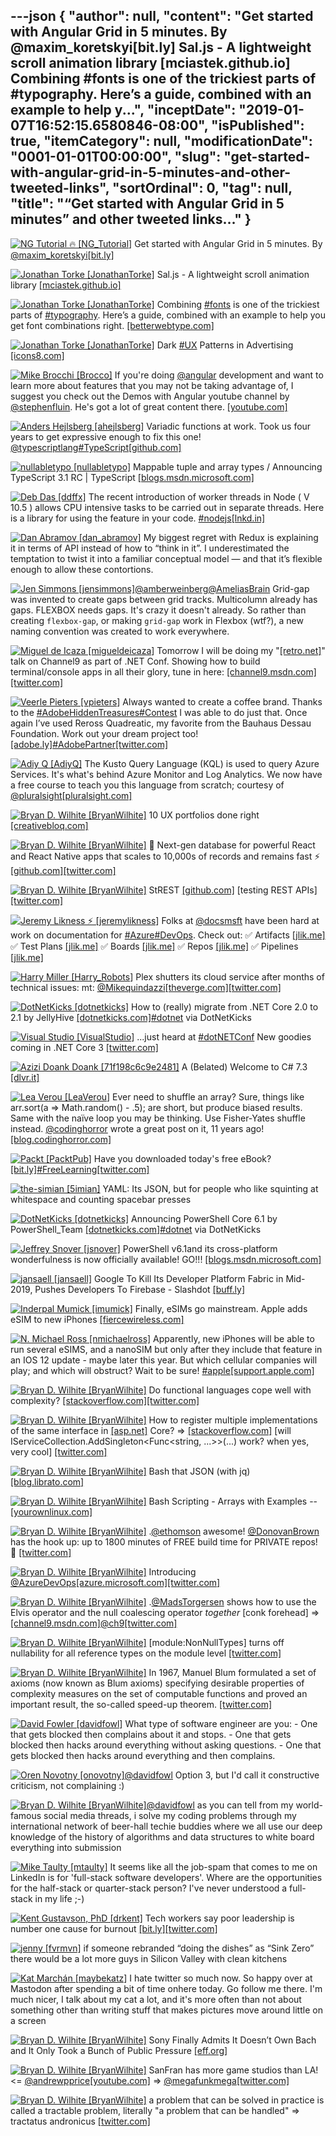 ---json
{
  "author": null,
  "content": "Get started with Angular Grid in 5 minutes. By @maxim_koretskyi[bit.ly] Sal.js - A lightweight scroll animation library [mciastek.github.io] Combining #fonts is one of the trickiest parts of #typography. Here’s a guide, combined with an example to help y...",
  "inceptDate": "2019-01-07T16:52:15.6580846-08:00",
  "isPublished": true,
  "itemCategory": null,
  "modificationDate": "0001-01-01T00:00:00",
  "slug": "get-started-with-angular-grid-in-5-minutes-and-other-tweeted-links",
  "sortOrdinal": 0,
  "tag": null,
  "title": "“Get started with Angular Grid in 5 minutes” and other tweeted links…"
}
---

[<img alt="NG Tutorial 🔥 [NG_Tutorial]" src="https://songhay.blob.core.windows.net:443/shared-social-twitter/NG_Tutorial.jpg">](https://twitter.com/NG_Tutorial) Get started with Angular Grid in 5 minutes. By [@maxim_koretskyi](http://twitter.com/@maxim_koretskyi)[[bit.ly]](http://bit.ly/2NavC6U)

[<img alt="Jonathan Torke [JonathanTorke]" src="https://songhay.blob.core.windows.net:443/shared-social-twitter/JonathanTorke.jpg">](https://t.co/0XkdgvQwZp) Sal.js - A lightweight scroll animation library [[mciastek.github.io]](https://mciastek.github.io/sal/)

[<img alt="Jonathan Torke [JonathanTorke]" src="https://songhay.blob.core.windows.net:443/shared-social-twitter/JonathanTorke.jpg">](https://t.co/0XkdgvQwZp) Combining [#fonts](http://twitter.com/search?q='%23fonts) is one of the trickiest parts of [#typography](http://twitter.com/search?q='%23typography). Here’s a guide, combined with an example to help you get font combinations right. [[betterwebtype.com]](https://betterwebtype.com/combining-fonts-guide)

[<img alt="Jonathan Torke [JonathanTorke]" src="https://songhay.blob.core.windows.net:443/shared-social-twitter/JonathanTorke.jpg">](https://t.co/0XkdgvQwZp) Dark [#UX](http://twitter.com/search?q='%23UX) Patterns in Advertising [[icons8.com]](https://icons8.com/articles/dark-ux-patterns-advertising/)

[<img alt="Mike Brocchi [Brocco]" src="https://songhay.blob.core.windows.net:443/shared-social-twitter/Brocco.jpg">](https://t.co/MKkhH2SFwS) If you're doing [@angular](http://twitter.com/@angular) development and want to learn more about features that you may not be taking advantage of, I suggest you check out the Demos with Angular youtube channel by [@stephenfluin](http://twitter.com/@stephenfluin). He's got a lot of great content there. [[youtube.com]](https://www.youtube.com/channel/UCYFd7Qy93YP7gPERnxP545A)

[<img alt="Anders Hejlsberg [ahejlsberg]" src="https://songhay.blob.core.windows.net:443/shared-social-twitter/ahejlsberg.jpg">](https://twitter.com/ahejlsberg) Variadic functions at work. Took us four years to get expressive enough to fix this one! [@typescriptlang](http://twitter.com/@typescriptlang)[#TypeScript](http://twitter.com/search?q='%23TypeScript)[[github.com]](https://github.com/Microsoft/TypeScript/pull/27028)

[<img alt="nullabletypo [nullabletypo]" src="https://songhay.blob.core.windows.net:443/shared-social-twitter/nullabletypo.jpg">](https://twitter.com/nullabletypo) Mappable tuple and array types / Announcing TypeScript 3.1 RC | TypeScript [[blogs.msdn.microsoft.com]](https://blogs.msdn.microsoft.com/typescript/2018/09/13/announcing-typescript-3-1-rc/)

[<img alt="Deb Das [ddffx]" src="https://songhay.blob.core.windows.net:443/shared-social-twitter/ddffx.jpg">](https://twitter.com/ddffx) The recent introduction of worker threads in Node ( V 10.5 ) allows CPU intensive tasks to be carried out in separate threads. Here is a library for using the feature in your code. [#nodejs](http://twitter.com/search?q='%23nodejs)[[lnkd.in]](https://lnkd.in/ePS-Cq7)

[<img alt="Dan Abramov [dan_abramov]" src="https://songhay.blob.core.windows.net:443/shared-social-twitter/dan_abramov.jpg">](https://t.co/W27BzAGyLJ) My biggest regret with Redux is explaining it in terms of API instead of how to “think in it”. I underestimated the temptation to twist it into a familiar conceptual model — and that it’s flexible enough to allow these contortions. 

[<img alt="Jen Simmons [jensimmons]" src="https://songhay.blob.core.windows.net:443/shared-social-twitter/jensimmons.jpg">](https://t.co/8FEcRMJN4d)[@amberweinberg](http://twitter.com/@amberweinberg)[@AmeliasBrain](http://twitter.com/@AmeliasBrain) Grid-gap was invented to create gaps between grid tracks. Multicolumn already has gaps. FLEXBOX needs gaps. It's crazy it doesn't already. So rather than creating `flexbox-gap`, or making `grid-gap` work in Flexbox (wtf?), a new naming convention was created to work everywhere. 

[<img alt="Miguel de Icaza [migueldeicaza]" src="https://songhay.blob.core.windows.net:443/shared-social-twitter/migueldeicaza.png">](https://t.co/W8ndBXhQVx) Tomorrow I will be doing my "[[retro.net]](http://Retro.NET)" talk on Channel9 as part of .NET Conf. Showing how to build terminal/console apps in all their glory, tune in here: [[channel9.msdn.com]](https://channel9.msdn.com/Events/dotnetConf/2018/S313)[[twitter.com]](https://twitter.com/migueldeicaza/status/1040440134905286656/photo/1)

[<img alt="Veerle Pieters [vpieters]" src="https://songhay.blob.core.windows.net:443/shared-social-twitter/vpieters.png">](http://t.co/A4ZEwCEPEs) Always wanted to create a coffee brand. Thanks to the [#AdobeHiddenTreasures](http://twitter.com/search?q='%23AdobeHiddenTreasures)[#Contest](http://twitter.com/search?q='%23Contest) I was able to do just that. Once again I’ve used Reross Quadreatic, my favorite from the Bauhaus Dessau Foundation. Work out your dream project too! [[adobe.ly]](https://adobe.ly/2JCZjIp)[#AdobePartner](http://twitter.com/search?q='%23AdobePartner)[[twitter.com]](https://twitter.com/vpieters/status/1040241254649540608/photo/1)

[<img alt="Adiy Q [AdiyQ]" src="https://songhay.blob.core.windows.net:443/shared-social-twitter/AdiyQ.jpg">](https://twitter.com/AdiyQ) The Kusto Query Language (KQL) is used to query Azure Services. It's what's behind Azure Monitor and Log Analytics. We now have a free course to teach you this language from scratch; courtesy of [@pluralsight](http://twitter.com/@pluralsight)[[pluralsight.com]](https://www.pluralsight.com/courses/kusto-query-language-kql-from-scratch)

[<img alt="Bryan D. Wilhite [BryanWilhite]" src="https://songhay.blob.core.windows.net:443/shared-social-twitter/BryanWilhite.jpeg">](http://t.co/UNdqV0Z1zz) 10 UX portfolios done right [[creativebloq.com]](https://www.creativebloq.com/ux/product-portfolios-61412126)

[<img alt="Bryan D. Wilhite [BryanWilhite]" src="https://songhay.blob.core.windows.net:443/shared-social-twitter/BryanWilhite.jpeg">](http://t.co/UNdqV0Z1zz) 🍉 Next-gen database for powerful React and React Native apps that scales to 10,000s of records and remains fast ⚡️ [[github.com]](https://github.com/Nozbe/WatermelonDB)[[twitter.com]](https://twitter.com/BryanWilhite/status/1039725832464261120/photo/1)

[<img alt="Bryan D. Wilhite [BryanWilhite]" src="https://songhay.blob.core.windows.net:443/shared-social-twitter/BryanWilhite.jpeg">](http://t.co/UNdqV0Z1zz) StREST [[github.com]](https://github.com/eykhagen/strest) [testing REST APIs] [[twitter.com]](https://twitter.com/BryanWilhite/status/1039724277921005568/photo/1)

[<img alt="Jeremy Likness ⚡️ [jeremylikness]" src="https://songhay.blob.core.windows.net:443/shared-social-twitter/jeremylikness.jpg">](https://t.co/IbLCTBQJ41) Folks at [@docsmsft](http://twitter.com/@docsmsft) have been hard at work on documentation for [#Azure](http://twitter.com/search?q='%23Azure)[#DevOps](http://twitter.com/search?q='%23DevOps). Check out: ✅ Artifacts [[jlik.me]](https://jlik.me/ebs) ✅ Test Plans [[jlik.me]](https://jlik.me/ebv) ✅ Boards [[jlik.me]](https://jlik.me/eby) ✅ Repos [[jlik.me]](https://jlik.me/eb1) ✅ Pipelines [[jlik.me]](https://jlik.me/eb4)

[<img alt="Harry Miller [Harry_Robots]" src="https://songhay.blob.core.windows.net:443/shared-social-twitter/Harry_Robots.jpg">](https://t.co/CLKfmOO7TX) Plex shutters its cloud service after months of technical issues: mt: [@Mikequindazzi](http://twitter.com/@Mikequindazzi)[[theverge.com]](https://www.theverge.com/2018/9/11/17847288/plex-cloud-service-ends-technical-issues)[[twitter.com]](https://twitter.com/Harry_Robots/status/1040353084487041025/photo/1)

[<img alt="DotNetKicks [dotnetkicks]" src="https://songhay.blob.core.windows.net:443/shared-social-twitter/dotnetkicks.png">](http://t.co/0GoRXzD0RG) How to (really) migrate from .NET Core 2.0 to 2.1 by JellyHive [[dotnetkicks.com]](https://dotnetkicks.com/r/370281?url=https://jellyhive.com/activity/posts/2018/09/05/how-to-really-migrate-from-net-core-2-0-to-2-1/)[#dotnet](http://twitter.com/search?q='%23dotnet) via DotNetKicks 

[<img alt="Visual Studio [VisualStudio]" src="https://songhay.blob.core.windows.net:443/shared-social-twitter/VisualStudio.jpg">](http://t.co/OqnL9IGcUY) ...just heard at [#dotNETConf](http://twitter.com/search?q='%23dotNETConf) New goodies coming in .NET Core 3 [[twitter.com]](https://twitter.com/VisualStudio/status/1039897053046947841/photo/1)

[<img alt="Azizi Doank Doank [71f198c6c9e2481]" src="https://songhay.blob.core.windows.net:443/shared-social-twitter/71f198c6c9e2481.jpg">](https://twitter.com/71f198c6c9e2481) A (Belated) Welcome to C# 7.3 [[dlvr.it]](http://dlvr.it/Qk5mmS)

[<img alt="Lea Verou [LeaVerou]" src="https://songhay.blob.core.windows.net:443/shared-social-twitter/LeaVerou.png">](https://t.co/Q2CdWpNV1q) Ever need to shuffle an array? Sure, things like arr.sort(a =&gt; Math.random() - .5); are short, but produce biased results. Same with the naïve loop you may be thinking. Use Fisher-Yates shuffle instead. [@codinghorror](http://twitter.com/@codinghorror) wrote a great post on it, 11 years ago! [[blog.codinghorror.com]](https://blog.codinghorror.com/the-danger-of-naivete/)

[<img alt="Packt [PacktPub]" src="https://songhay.blob.core.windows.net:443/shared-social-twitter/PacktPub.jpg">](https://t.co/YRVQaNtoHm) Have you downloaded today's free eBook? [[bit.ly]](http://bit.ly/PacktDailyOffer)[#FreeLearning](http://twitter.com/search?q='%23FreeLearning)[[twitter.com]](https://twitter.com/PacktPub/status/1039453542950551553/photo/1)

[<img alt="the-simian [5imian]" src="https://songhay.blob.core.windows.net:443/shared-social-twitter/5imian.jpg">](https://t.co/ANwUgtKDWH) YAML: Its JSON, but for people who like squinting at whitespace and counting spacebar presses 

[<img alt="DotNetKicks [dotnetkicks]" src="https://songhay.blob.core.windows.net:443/shared-social-twitter/dotnetkicks.png">](http://t.co/0GoRXzD0RG) Announcing PowerShell Core 6.1 by PowerShell_Team [[dotnetkicks.com]](https://dotnetkicks.com/r/371554?url=https://blogs.msdn.microsoft.com/powershell/2018/09/13/announcing-powershell-core-6-1/)[#dotnet](http://twitter.com/search?q='%23dotnet) via DotNetKicks 

[<img alt="Jeffrey Snover [jsnover]" src="https://songhay.blob.core.windows.net:443/shared-social-twitter/jsnover.jpg">](https://t.co/QYHvGE7Gju) PowerShell v6.1and its cross-platform wonderfulness is now officially available! GO!!! [[blogs.msdn.microsoft.com]](https://blogs.msdn.microsoft.com/powershell/2018/09/13/announcing-powershell-core-6-1)

[<img alt="jansaell [jansaell]" src="https://songhay.blob.core.windows.net:443/shared-social-twitter/jansaell.png">](http://t.co/UZRb943QbA) Google To Kill Its Developer Platform Fabric in Mid-2019, Pushes Developers To Firebase - Slashdot [[buff.ly]](https://buff.ly/2QxZFEk)

[<img alt="Inderpal Mumick [imumick]" src="https://songhay.blob.core.windows.net:443/shared-social-twitter/imumick.jpg">](https://t.co/4TyBe6phTY) Finally, eSIMs go mainstream. Apple adds eSIM to new iPhones [[fiercewireless.com]](http://www.fiercewireless.com/wireless/apple-adds-esim-to-new-iphones)

[<img alt="N. Michael Ross [nmichaelross]" src="https://songhay.blob.core.windows.net:443/shared-social-twitter/nmichaelross.jpg">](https://twitter.com/nmichaelross) Apparently, new iPhones will be able to run several eSIMS, and a nanoSIM but only after they include that feature in an IOS 12 update - maybe later this year. But which cellular companies will play; and which will obstruct? Wait to be sure! [#apple](http://twitter.com/search?q='%23apple)[[support.apple.com]](https://support.apple.com/en-us/HT209044)

[<img alt="Bryan D. Wilhite [BryanWilhite]" src="https://songhay.blob.core.windows.net:443/shared-social-twitter/BryanWilhite.jpeg">](http://t.co/UNdqV0Z1zz) Do functional languages cope well with complexity? [[stackoverflow.com]](https://stackoverflow.com/a/2188804/22944)[[twitter.com]](https://twitter.com/BryanWilhite/status/1041928089582723072/photo/1)

[<img alt="Bryan D. Wilhite [BryanWilhite]" src="https://songhay.blob.core.windows.net:443/shared-social-twitter/BryanWilhite.jpeg">](http://t.co/UNdqV0Z1zz) How to register multiple implementations of the same interface in [[asp.net]](http://Asp.Net) Core? =&gt; [[stackoverflow.com]](https://stackoverflow.com/a/44177920/22944) [will IServiceCollection.AddSingleton&lt;Func&lt;string, ...&gt;&gt;(...) work? when yes, very cool] [[twitter.com]](https://twitter.com/BryanWilhite/status/1041532810920521728/photo/1)

[<img alt="Bryan D. Wilhite [BryanWilhite]" src="https://songhay.blob.core.windows.net:443/shared-social-twitter/BryanWilhite.jpeg">](http://t.co/UNdqV0Z1zz) Bash that JSON (with jq) [[blog.librato.com]](http://blog.librato.com/posts/jq-json)

[<img alt="Bryan D. Wilhite [BryanWilhite]" src="https://songhay.blob.core.windows.net:443/shared-social-twitter/BryanWilhite.jpeg">](http://t.co/UNdqV0Z1zz) Bash Scripting - Arrays with Examples -- [[yourownlinux.com]](http://www.yourownlinux.com/2016/12/bash-scripting-arrays-examples.html)

[<img alt="Bryan D. Wilhite [BryanWilhite]" src="https://songhay.blob.core.windows.net:443/shared-social-twitter/BryanWilhite.jpeg">](http://t.co/UNdqV0Z1zz) .[@ethomson](http://twitter.com/@ethomson) awesome! [@DonovanBrown](http://twitter.com/@DonovanBrown) has the hook up: up to 1800 minutes of FREE build time for PRIVATE repos! 🤠 [[twitter.com]](https://twitter.com/BryanWilhite/status/1040401338566209536/photo/1)

[<img alt="Bryan D. Wilhite [BryanWilhite]" src="https://songhay.blob.core.windows.net:443/shared-social-twitter/BryanWilhite.jpeg">](http://t.co/UNdqV0Z1zz) Introducing [@AzureDevOps](http://twitter.com/@AzureDevOps)[[azure.microsoft.com]](https://azure.microsoft.com/en-us/blog/introducing-azure-devops/)[[twitter.com]](https://twitter.com/BryanWilhite/status/1040397379000721408/photo/1)

[<img alt="Bryan D. Wilhite [BryanWilhite]" src="https://songhay.blob.core.windows.net:443/shared-social-twitter/BryanWilhite.jpeg">](http://t.co/UNdqV0Z1zz) .[@MadsTorgersen](http://twitter.com/@MadsTorgersen) shows how to use the Elvis operator and the null coalescing operator *together* [conk forehead] =&gt; [[channel9.msdn.com]](https://channel9.msdn.com/Events/dotnetConf/2018/S103)[@ch9](http://twitter.com/@ch9)[[twitter.com]](https://twitter.com/BryanWilhite/status/1041912200229605377/photo/1)

[<img alt="Bryan D. Wilhite [BryanWilhite]" src="https://songhay.blob.core.windows.net:443/shared-social-twitter/BryanWilhite.jpeg">](http://t.co/UNdqV0Z1zz) [module:NonNullTypes] turns off nullability for all reference types on the module level [[twitter.com]](https://twitter.com/BryanWilhite/status/1041915856752500736/photo/1)

[<img alt="Bryan D. Wilhite [BryanWilhite]" src="https://songhay.blob.core.windows.net:443/shared-social-twitter/BryanWilhite.jpeg">](http://t.co/UNdqV0Z1zz) In 1967, Manuel Blum formulated a set of axioms (now known as Blum axioms) specifying desirable properties of complexity measures on the set of computable functions and proved an important result, the so-called speed-up theorem. [[twitter.com]](https://twitter.com/BryanWilhite/status/1041929742662885376/photo/1)

[<img alt="David Fowler [davidfowl]" src="https://songhay.blob.core.windows.net:443/shared-social-twitter/davidfowl.jpeg">](https://t.co/XKK4NcxDZ3) What type of software engineer are you: - One that gets blocked then complains about it and stops. - One that gets blocked then hacks around everything without asking questions. - One that gets blocked then hacks around everything and then complains. 

[<img alt="Oren Novotny [onovotny]" src="https://songhay.blob.core.windows.net:443/shared-social-twitter/onovotny.jpeg">](https://t.co/fx0Kn83eVJ)[@davidfowl](http://twitter.com/@davidfowl) Option 3, but I'd call it constructive criticism, not complaining :) 

[<img alt="Bryan D. Wilhite [BryanWilhite]" src="https://songhay.blob.core.windows.net:443/shared-social-twitter/BryanWilhite.jpeg">](http://t.co/UNdqV0Z1zz)[@davidfowl](http://twitter.com/@davidfowl) as you can tell from my world-famous social media threads, i solve my coding problems through my international network of beer-hall techie buddies where we all use our deep knowledge of the history of algorithms and data structures to white board everything into submission 

[<img alt="Mike Taulty [mtaulty]" src="https://songhay.blob.core.windows.net:443/shared-social-twitter/mtaulty.jpg">](http://t.co/Bad6W5NR5H) It seems like all the job-spam that comes to me on LinkedIn is for 'full-stack software developers'. Where are the opportunities for the half-stack or quarter-stack person? I've never understood a full-stack in my life ;-) 

[<img alt="Kent Gustavson, PhD [drkent]" src="https://songhay.blob.core.windows.net:443/shared-social-twitter/drkent.jpg">](https://t.co/dC6nnZ6Y6P) Tech workers say poor leadership is number one cause for burnout [[bit.ly]](http://bit.ly/2PDfV6B)[[twitter.com]](https://twitter.com/drkent/status/1038540491715948544/photo/1)

[<img alt="jenny [fvrmvn]" src="https://songhay.blob.core.windows.net:443/shared-social-twitter/fvrmvn.jpg">](https://twitter.com/fvrmvn) if someone rebranded “doing the dishes” as “Sink Zero” there would be a lot more guys in Silicon Valley with clean kitchens 

[<img alt="Kat Marchán [maybekatz]" src="https://songhay.blob.core.windows.net:443/shared-social-twitter/maybekatz.jpg">](https://t.co/KlJbZr5a2T) I hate twitter so much now. So happy over at Mastodon after spending a bit of time onhere today. Go follow me there. I'm much nicer, I talk about my cat a lot, and it's more often than not about something other than writing stuff that makes pictures move around little on a screen 

[<img alt="Bryan D. Wilhite [BryanWilhite]" src="https://songhay.blob.core.windows.net:443/shared-social-twitter/BryanWilhite.jpeg">](http://t.co/UNdqV0Z1zz) Sony Finally Admits It Doesn’t Own Bach and It Only Took a Bunch of Public Pressure [[eff.org]](https://www.eff.org/takedowns/sony-finally-admits-it-doesnt-own-bach-and-it-only-took-public-pressure)

[<img alt="Bryan D. Wilhite [BryanWilhite]" src="https://songhay.blob.core.windows.net:443/shared-social-twitter/BryanWilhite.jpeg">](http://t.co/UNdqV0Z1zz) SanFran has more game studios than LA! &lt;= [@andrewpprice](http://twitter.com/@andrewpprice)[[youtube.com]](https://www.youtube.com/watch?v=7OyGs4AlBTc) =&gt; [@megafunkmega](http://twitter.com/@megafunkmega)[[twitter.com]](https://twitter.com/BryanWilhite/status/1041863611197423616/photo/1)

[<img alt="Bryan D. Wilhite [BryanWilhite]" src="https://songhay.blob.core.windows.net:443/shared-social-twitter/BryanWilhite.jpeg">](http://t.co/UNdqV0Z1zz) a problem that can be solved in practice is called a tractable problem, literally "a problem that can be handled" =&gt; tractatus andronicus [[twitter.com]](https://twitter.com/BryanWilhite/status/1041930870909628416/photo/1)
